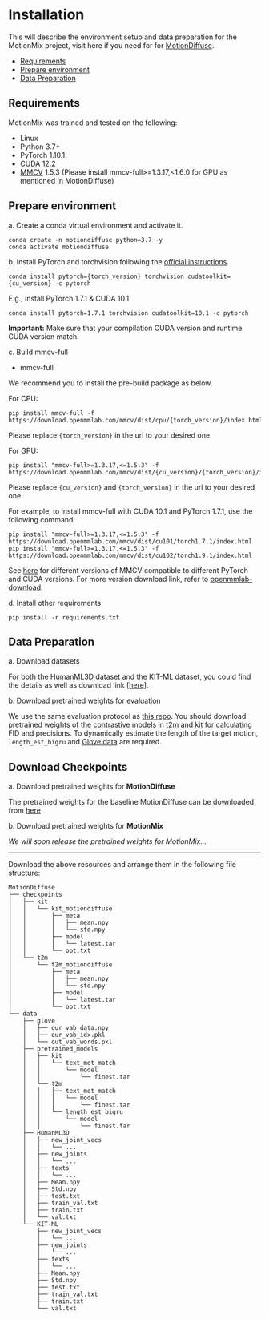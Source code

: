 # Installation

This will describe the environment setup and data preparation for the MotionMix project, visit here if you need for for [MotionDiffuse](https://github.com/mingyuan-zhang/MotionDiffuse/blob/main/text2motion/install.md).

- [Requirements](#requirements)
- [Prepare environment](#prepare-environment)
- [Data Preparation](#data-preparation)

<!-- TOC -->

## Requirements

MotionMix was trained and tested on the following:
- Linux
- Python 3.7+
- PyTorch 1.10.1.
- CUDA 12.2
- [MMCV](https://github.com/open-mmlab/mmcv) 1.5.3 (Please install mmcv-full>=1.3.17,<1.6.0 for GPU as mentioned in MotionDiffuse)

## Prepare environment

a. Create a conda virtual environment and activate it.

```shell
conda create -n motiondiffuse python=3.7 -y
conda activate motiondiffuse
```

b. Install PyTorch and torchvision following the [official instructions](https://pytorch.org/).
```shell
conda install pytorch={torch_version} torchvision cudatoolkit={cu_version} -c pytorch
```

E.g., install PyTorch 1.7.1 & CUDA 10.1.
```shell
conda install pytorch=1.7.1 torchvision cudatoolkit=10.1 -c pytorch
```

**Important:** Make sure that your compilation CUDA version and runtime CUDA version match.

c. Build mmcv-full

- mmcv-full

We recommend you to install the pre-build package as below.

For CPU:
```shell
pip install mmcv-full -f https://download.openmmlab.com/mmcv/dist/cpu/{torch_version}/index.html
```
Please replace `{torch_version}` in the url to your desired one.

For GPU:
```shell
pip install "mmcv-full>=1.3.17,<=1.5.3" -f https://download.openmmlab.com/mmcv/dist/{cu_version}/{torch_version}/index.html
```
Please replace `{cu_version}` and `{torch_version}` in the url to your desired one.

For example, to install mmcv-full with CUDA 10.1 and PyTorch 1.7.1, use the following command:
```shell
pip install "mmcv-full>=1.3.17,<=1.5.3" -f https://download.openmmlab.com/mmcv/dist/cu101/torch1.7.1/index.html
pip install "mmcv-full>=1.3.17,<=1.5.3" -f https://download.openmmlab.com/mmcv/dist/cu102/torch1.9.1/index.html
```

See [here](https://mmcv.readthedocs.io/en/latest/get_started/installation.html) for different versions of MMCV compatible to different PyTorch and CUDA versions.
For more version download link, refer to [openmmlab-download](https://download.openmmlab.com/mmcv/dist/index.html).


d. Install other requirements

```shell
pip install -r requirements.txt
```

## Data Preparation

a. Download datasets

For both the HumanML3D dataset and the KIT-ML dataset, you could find the details as well as download link [[here]](https://github.com/EricGuo5513/HumanML3D).

b. Download pretrained weights for evaluation

We use the same evaluation protocol as [this repo](https://github.com/EricGuo5513/text-to-motion). You should download pretrained weights of the contrastive models in [t2m](https://drive.google.com/file/d/1DSaKqWX2HlwBtVH5l7DdW96jeYUIXsOP/view) and [kit](https://drive.google.com/file/d/1tX79xk0fflp07EZ660Xz1RAFE33iEyJR/view) for calculating FID and precisions. To dynamically estimate the length of the target motion, `length_est_bigru` and [Glove data](https://drive.google.com/drive/folders/1qxHtwffhfI4qMwptNW6KJEDuT6bduqO7?usp=sharing) are required.

## Download Checkpoints

a. Download pretrained weights for **MotionDiffuse**

The pretrained weights for the baseline MotionDiffuse can be downloaded from [here](https://drive.google.com/drive/folders/1qxHtwffhfI4qMwptNW6KJEDuT6bduqO7?usp=sharing)

b. Download pretrained weights for **MotionMix**

*We will soon release the pretrained weights for MotionMix...*

---

Download the above resources and arrange them in the following file structure:
```text
MotionDiffuse
├── checkpoints
│   ├── kit
│   │   └── kit_motiondiffuse
│   │       ├── meta
│   │       │   ├── mean.npy
│   │       │   └── std.npy
│   │       ├── model
│   │       │   └── latest.tar
│   │       └── opt.txt
│   └── t2m
│       └── t2m_motiondiffuse
│           ├── meta
│           │   ├── mean.npy
│           │   └── std.npy
│           ├── model
│           │   └── latest.tar
│           └── opt.txt
└── data
    ├── glove
    │   ├── our_vab_data.npy
    │   ├── our_vab_idx.pkl
    │   └── out_vab_words.pkl
    ├── pretrained_models
    │   ├── kit
    │   │   └── text_mot_match
    │   │       └── model
    │   │           └── finest.tar
    │   └── t2m
    │   │   ├── text_mot_match
    │   │   │   └── model
    │   │   │       └── finest.tar
    │   │   └── length_est_bigru
    │   │       └── model
    │   │           └── finest.tar
    ├── HumanML3D
    │   ├── new_joint_vecs
    │   │   └── ...
    │   ├── new_joints
    │   │   └── ...
    │   ├── texts
    │   │   └── ...
    │   ├── Mean.npy
    │   ├── Std.npy
    │   ├── test.txt
    │   ├── train_val.txt
    │   ├── train.txt
    │   └── val.txt
    └── KIT-ML
        ├── new_joint_vecs
        │   └── ...
        ├── new_joints
        │   └── ...
        ├── texts
        │   └── ...
        ├── Mean.npy
        ├── Std.npy
        ├── test.txt
        ├── train_val.txt
        ├── train.txt
        └── val.txt
```